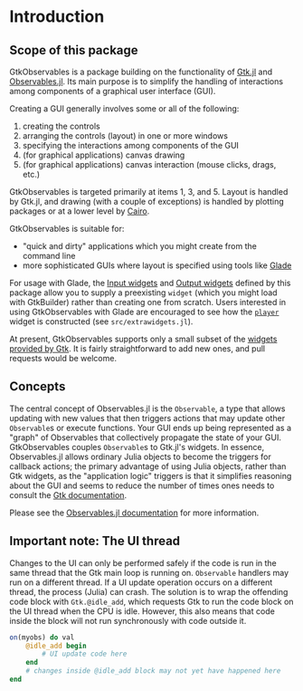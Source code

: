 # Introduction

## Scope of this package

GtkObservables is a package building on the functionality of
[Gtk.jl](https://github.com/JuliaGraphics/Gtk.jl) and
[Observables.jl](https://github.com/JuliaGizmos/Observables.jl). Its main
purpose is to simplify the handling of interactions among components
of a graphical user interface (GUI).

Creating a GUI generally involves some or all of the following:

1. creating the controls
2. arranging the controls (layout) in one or more windows
3. specifying the interactions among components of the GUI
4. (for graphical applications) canvas drawing
5. (for graphical applications) canvas interaction (mouse clicks, drags, etc.)

GtkObservables is targeted primarily at items 1, 3, and 5. Layout is
handled by Gtk.jl, and drawing (with a couple of exceptions) is
handled by plotting packages or at a lower level by
[Cairo](https://github.com/JuliaGraphics/Cairo.jl).

GtkObservables is suitable for:

- "quick and dirty" applications which you might create from the command line
- more sophisticated GUIs where layout is specified using tools like [Glade](https://glade.gnome.org/)

For usage with Glade, the [Input widgets](@ref) and
[Output widgets](@ref) defined by this package allow you to supply a
preexisting `widget` (which you might load with GtkBuilder) rather
than creating one from scratch. Users interested in using GtkObservables
with Glade are encouraged to see how the [`player`](@ref) widget is
constructed (see `src/extrawidgets.jl`).

At present, GtkObservables supports only a small subset of the
[widgets provided by Gtk](https://developer.gnome.org/gtk3/stable/ch03.html). It
is fairly straightforward to add new ones, and pull requests would be
welcome.

## Concepts

The central concept of Observables.jl is the `Observable`, a type that allows
updating with new values that then triggers actions that may update
other `Observable`s or execute functions. Your GUI ends up being
represented as a "graph" of Observables that collectively propagate the
state of your GUI. GtkObservables couples `Observable`s to Gtk.jl's
widgets. In essence, Observables.jl allows ordinary Julia objects to
become the triggers for callback actions; the primary advantage of
using Julia objects, rather than Gtk widgets, as the "application
logic" triggers is that it simplifies reasoning about the GUI and
seems to reduce the number of times ones needs to consult the
[Gtk documentation](https://developer.gnome.org/gtk3/stable/gtkobjects.html).

Please see the [Observables.jl documentation](https://juliagizmos.github.io/Observables.jl/stable/) for more information.

## Important note: The UI thread

Changes to the UI can only be performed safely if the code is run in the same
thread that the Gtk main loop is running on. `Observable` handlers may run
on a different thread. If a UI update operation occurs on a different thread,
the process (Julia) can crash. The solution is to wrap the offending code block
with `Gtk.@idle_add`, which requests Gtk to run the code block on the UI thread
when the CPU is idle. However, this also means that code inside the block will 
not run synchronously with code outside it.
```julia
on(myobs) do val
    @idle_add begin
        # UI update code here
    end
    # changes inside @idle_add block may not yet have happened here
end
```
